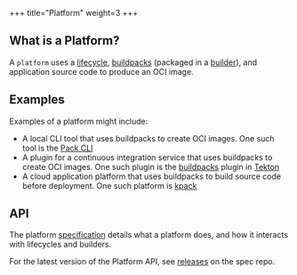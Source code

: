 +++
title="Platform"
weight=3
+++

## What is a Platform?

A `platform` uses a [lifecycle][lifecycle], [buildpacks][buildpack] (packaged in a [builder][builder]), and application source code to produce an OCI image.

<!--more-->

## Examples

Examples of a platform might include:

* A local CLI tool that uses buildpacks to create OCI images. One such tool is the [Pack CLI][pack]
* A plugin for a continuous integration service that uses buildpacks to create OCI images. One such plugin is the [buildpacks][buildpacks-tekton] plugin in [Tekton][tekton]
* A cloud application platform that uses buildpacks to build source code before deployment. One such platform is [kpack][kpack]

## API

The platform [specification][spec] details what a platform does, and how it interacts with lifecycles and builders.

For the latest version of the Platform API, see [releases][releases] on the spec repo.

[builder]: /docs/for-platform-operators/concepts/builder/
[buildpack]: /docs/for-platform-operators/concepts/buildpack/
[lifecycle]: /docs/for-platform-operators/concepts/lifecycle/
[spec]: https://github.com/buildpacks/spec/blob/main/platform.md
[pack]: https://github.com/buildpacks/pack
[buildpacks-tekton]: https://github.com/tektoncd/catalog/tree/master/task/buildpacks
[tekton]: https://tekton.dev/
[kpack]: https://github.com/pivotal/kpack
[api-version]: https://github.com/buildpacks/spec/blob/main/platform.md#platform-api-version
[releases]: https://github.com/buildpacks/spec/releases?q=platform
